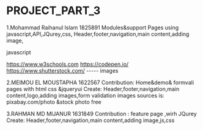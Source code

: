 # PROJECT_PART_3
1.Mohammad Raihanul Islam 1825891 Modules&support Pages using javascript,API,JQurey,css, Header,footer,navigation,main content,adding image,

javascript

https://www.w3schools.com
https://codepen.io/
https://www.shutterstock.com/ ----- images

2.MEIMOU EL MOUSTAPHA 1622567 Contribution: Home&demo& formvali pages with html css &jqueryui Create: Header,footer,navigation,main content,logo,adding images,form validation images sources is: pixabay.com/photo &stock photo free

3.RAHMAN MD MIJANUR 1631849 Contribution : feature page ,wirh JQurey Create: Header,footer,navigation,main content,adding image,js,css

